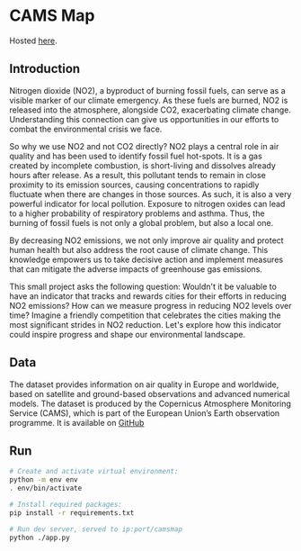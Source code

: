 # CAMS Map

Hosted [here](https://www.nebulaverse.space/camsmap).

## Introduction

Nitrogen dioxide (NO2), a byproduct of burning fossil fuels, can serve as a visible marker of our climate emergency. As these fuels are burned, NO2 is released into the atmosphere, alongside CO2, exacerbating climate change. Understanding this connection can give us opportunities in our efforts to combat the environmental crisis we face.

So why we use NO2 and not CO2 directly? NO2 plays a central role in air quality and has been used to identify fossil fuel hot-spots. It is a gas created by incomplete combustion, is short-living and dissolves already hours after release. As a result, this pollutant tends to remain in close proximity to its emission sources, causing concentrations to rapidly fluctuate when there are changes in those sources. As such, it is also a very powerful indicator for local pollution. Exposure to nitrogen oxides can lead to a higher probability of respiratory problems and asthma. Thus, the burning of fossil fuels is not only a global problem, but also a local one.

By decreasing NO2 emissions, we not only improve air quality and protect human health but also address the root cause of climate change. This knowledge empowers us to take decisive action and implement measures that can mitigate the adverse impacts of greenhouse gas emissions.

This small project asks the following question: Wouldn't it be valuable to have an indicator that tracks and rewards cities for their efforts in reducing NO2 emissions? How can we measure progress in reducing NO2 levels over time? Imagine a friendly competition that celebrates the cities making the most significant strides in NO2 reduction. Let's explore how this indicator could inspire progress and shape our environmental landscape. 

## Data

The dataset provides information on air quality in Europe and worldwide, based on satellite and ground-based observations and advanced numerical models. The dataset is produced by the Copernicus Atmosphere Monitoring Service (CAMS), which is part of the European Union’s Earth observation programme. It is available on [GitHub](https://github.com/CopernicusAtmosphere/air-quality-covid19-response)

## Run
```bash
# Create and activate virtual environment:
python -m env env
. env/bin/activate

# Install required packages:
pip install -r requirements.txt

# Run dev server, served to ip:port/camsmap
python ./app.py
```